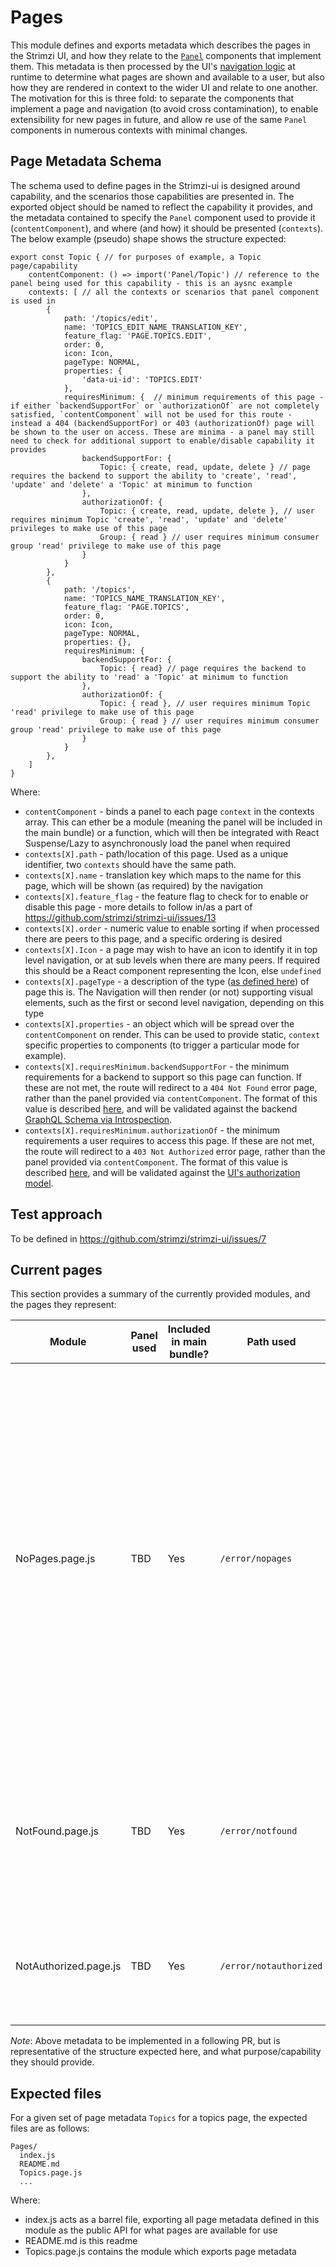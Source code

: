 # Pages

This module defines and exports metadata which describes the pages in the Strimzi UI, and how they relate to the [`Panel`](../Panels/README.md) components that implement them. This metadata is then processed by the UI's [navigation logic](../Bootstrap/Navigation) at runtime to determine what pages are shown and available to a user, but also how they are rendered in context to the wider UI and relate to one another. The motivation for this is three fold: to separate the components that implement a page and navigation (to avoid cross contamination), to enable extensibility for new pages in future, and allow re use of the same `Panel` components in numerous contexts with minimal changes.

## Page Metadata Schema

The schema used to define pages in the Strimzi-ui is designed around capability, and the scenarios those capabilities are presented in. The exported object should be named to reflect the capability it provides, and the metadata contained to specify the `Panel` component used to provide it (`contentComponent`), and where (and how) it should be presented (`contexts`). The below example (pseudo) shape shows the structure expected:

```
export const Topic { // for purposes of example, a Topic page/capability
    contentComponent: () => import('Panel/Topic') // reference to the panel being used for this capability - this is an aysnc example
    contexts: [ // all the contexts or scenarios that panel component is used in
        {
            path: '/topics/edit',
            name: 'TOPICS_EDIT_NAME_TRANSLATION_KEY',
            feature_flag: 'PAGE.TOPICS.EDIT',
            order: 0,
            icon: Icon,
            pageType: NORMAL,
            properties: {
                'data-ui-id': 'TOPICS.EDIT'
            },
            requiresMinimum: {  // minimum requirements of this page - if either `backendSupportFor` or `authorizationOf` are not completely satisfied, `contentComponent` will not be used for this route - instead a 404 (backendSupportFor) or 403 (authorizationOf) page will be shown to the user on access. These are minima - a panel may still need to check for additional support to enable/disable capability it provides
                backendSupportFor: {
                    Topic: { create, read, update, delete } // page requires the backend to support the ability to 'create', 'read', 'update' and 'delete' a 'Topic' at minimum to function
                },
                authorizationOf: {
                    Topic: { create, read, update, delete }, // user requires minimum Topic 'create', 'read', 'update' and 'delete' privileges to make use of this page
                    Group: { read } // user requires minimum consumer group 'read' privilege to make use of this page
                }
            }
        },
        {
            path: '/topics',
            name: 'TOPICS_NAME_TRANSLATION_KEY',
            feature_flag: 'PAGE.TOPICS',
            order: 0,
            icon: Icon,
            pageType: NORMAL,
            properties: {},
            requiresMinimum: {
                backendSupportFor: {
                    Topic: { read} // page requires the backend to support the ability to 'read' a 'Topic' at minimum to function
                },
                authorizationOf: {
                    Topic: { read }, // user requires minimum Topic 'read' privilege to make use of this page
                    Group: { read } // user requires minimum consumer group 'read' privilege to make use of this page
                }
            }
        },
    ]
}
```

Where:

- `contentComponent` - binds a panel to each page `context` in the contexts array. This can ether be a module (meaning the panel will be included in the main bundle) or a function, which will then be integrated with React Suspense/Lazy to asynchronously load the panel when required
- `contexts[X].path` - path/location of this page. Used as a unique identifier, two `contexts` should have the same path.
- `contexts[X].name` - translation key which maps to the name for this page, which will be shown (as required) by the navigation
- `contexts[X].feature_flag` - the feature flag to check for to enable or disable this page - more details to follow in/as a part of https://github.com/strimzi/strimzi-ui/issues/13
- `contexts[X].order` - numeric value to enable sorting if when processed there are peers to this page, and a specific ordering is desired
- `contexts[X].Icon` - a page may wish to have an icon to identify it in top level navigation, or at sub levels when there are many peers. If required this should be a React component representing the Icon, else `undefined`
- `contexts[X].pageType` - a description of the type ([as defined here](../Bootstrap/Navigation/README.md#page-types)) of page this is. The Navigation will then render (or not) supporting visual elements, such as the first or second level navigation, depending on this type
- `contexts[X].properties` - an object which will be spread over the `contentComponent` on render. This can be used to provide static, `context` specific properties to components (to trigger a particular mode for example).
- `contexts[X].requiresMinimum.backendSupportFor` - the minimum requirements for a backend to support so this page can function. If these are not met, the route will redirect to a `404 Not Found` error page, rather than the panel provided via `contentComponent`. The format of this value is described [here](../../docs/Architecture.md#entity-model), and will be validated against the backend [GraphQL Schema via Introspection](../../docs/Architecture.md#introspection).
- `contexts[X].requiresMinimum.authorizationOf` - the minimum requirements a user requires to access this page. If these are not met, the route will redirect to a `403 Not Authorized` error page, rather than the panel provided via `contentComponent`. The format of this value is described [here](../../docs/Architecture.md#entity-model), and will be validated against the [UI's authorization model](../../docs/Architecture.md#security).

## Test approach

To be defined in https://github.com/strimzi/strimzi-ui/issues/7

## Current pages

This section provides a summary of the currently provided modules, and the pages they represent:

| Module                | Panel used | Included in main bundle? | Path used              | Summary                                                                                                                                                                                                                                                                                                                                             |
| --------------------- | ---------- | ------------------------ | ---------------------- | --------------------------------------------------------------------------------------------------------------------------------------------------------------------------------------------------------------------------------------------------------------------------------------------------------------------------------------------------- |
| NoPages.page.js       | TBD        | Yes                      | `/error/nopages`       | Page shown to a user when no pages (following introspection) can be shown to a user due to either a lack of supporting backend capability or if no pages have been configured to display via feature flags (these scenarios are edge cases). If a user cannot access any page due to a lack of authorization, they will see the NotAuthorized page. |
| NotFound.page.js      | TBD        | Yes                      | `/error/notfound`      | Page shown to a user when either the URL they provide does not match a page we do not recognise or can show with the current backend                                                                                                                                                                                                                |
| NotAuthorized.page.js | TBD        | Yes                      | `/error/notauthorized` | Page shown to a user when either they do not have the correct authorization to access a page in the UI                                                                                                                                                                                                                                              |

_Note_: Above metadata to be implemented in a following PR, but is representative of the structure expected here, and what purpose/capability they should provide.

## Expected files

For a given set of page metadata `Topics` for a topics page, the expected files are as follows:

```
Pages/
  index.js
  README.md
  Topics.page.js
  ...
```

Where:

- index.js acts as a barrel file, exporting all page metadata defined in this module as the public API for what pages are available for use
- README.md is this readme
- Topics.page.js contains the module which exports page metadata
